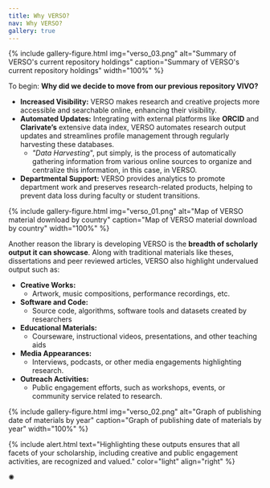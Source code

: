 ```yaml
---
title: Why VERSO?
nav: Why VERSO?
gallery: true
---
```


{% include gallery-figure.html img="verso_03.png" alt="Summary of VERSO's current repository holdings" caption="Summary of VERSO's current repository holdings" width="100%" %}

To begin: **Why did we decide to move from our previous repository VIVO?**

- **Increased Visibility:** VERSO makes research and creative projects more accessible and searchable online, enhancing their visibility.
- **Automated Updates:** Integrating with external platforms like **ORCID** and **Clarivate’s** extensive data index, VERSO automates research output updates and streamlines profile management through regularly harvesting these databases. 
    - *"Data Harvesting*", put simply, is the process of automatically gathering information from various online sources to organize and centralize this information, in this case, in VERSO.
- **Departmental Support:** VERSO provides analytics to promote department work and preserves research-related products, helping to prevent data loss during faculty or student transitions.

{% include gallery-figure.html img="verso_01.png" alt="Map of VERSO material download by country" caption="Map of VERSO material download by country" width="100%" %}

Another reason the library is developing VERSO is the **breadth of scholarly output it can showcase**. Along with traditional materials like theses, dissertations and peer reviewed articles, VERSO also highlight undervalued output such as:

- **Creative Works:**
    - Artwork, music compositions, performance recordings, etc.
- **Software and Code:**
    - Source code, algorithms, software tools and datasets created by researchers
- **Educational Materials:**
    - Courseware, instructional videos, presentations, and other teaching aids	
- **Media Appearances:**
    - Interviews, podcasts, or other media engagements highlighting research.
- **Outreach Activities:**
    - Public engagement efforts, such as workshops, events, or community service related to research.

{% include gallery-figure.html img="verso_02.png" alt="Graph of publishing date of materials by year" caption="Graph of publishing date of materials by year" width="100%" %}

{% include alert.html text="Highlighting these outputs ensures that all facets of your scholarship, including creative and public engagement activities, are recognized and valued." color="light" align="right" %}

<div class="symbol-container">
    <p class="symbol">&#10042;</p>
</div>
